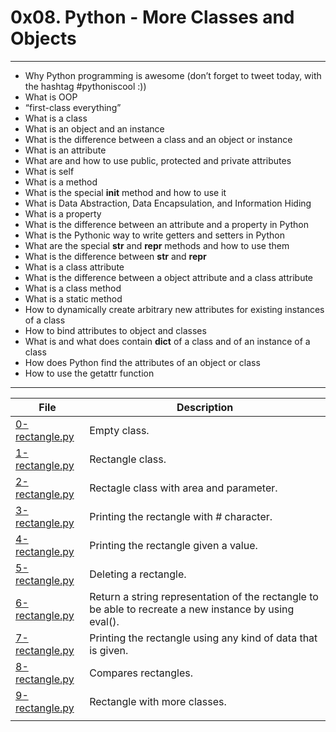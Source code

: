 # 0x08. Python - More Classes and Objects
---
- Why Python programming is awesome (don’t forget to tweet today, with the hashtag #pythoniscool :))
- What is OOP
- “first-class everything”
- What is a class
- What is an object and an instance
- What is the difference between a class and an object or instance
- What is an attribute
- What are and how to use public, protected and private attributes
- What is self
- What is a method
- What is the special __init__ method and how to use it
- What is Data Abstraction, Data Encapsulation, and Information Hiding
- What is a property
- What is the difference between an attribute and a property in Python
- What is the Pythonic way to write getters and setters in Python
- What are the special __str__ and __repr__ methods and how to use them
- What is the difference between __str__ and __repr__
- What is a class attribute
- What is the difference between a object attribute and a class attribute
- What is a class method
- What is a static method
- How to dynamically create arbitrary new attributes for existing instances of a class
- How to bind attributes to object and classes
- What is and what does contain __dict__ of a class and of an instance of a class
- How does Python find the attributes of an object or class
-  How to use the getattr function
---
| File | Description |
| --- | --- |
|[0-rectangle.py]() | Empty class.|
|[1-rectangle.py]() | Rectangle class.|
|[2-rectangle.py]() | Rectagle class with area and parameter.|
|[3-rectangle.py]() | Printing the rectangle with # character.|
|[4-rectangle.py]() | Printing the rectangle given a value.|
|[5-rectangle.py]() | Deleting a rectangle. |
|[6-rectangle.py]() | Return a string representation of the rectangle to be able to recreate a new instance by using eval().|
|[7-rectangle.py]() | Printing the rectangle using any kind of data that is given.|
|[8-rectangle.py]() | Compares rectangles.|
|[9-rectangle.py]() | Rectangle with more classes.|
|[]() | |

